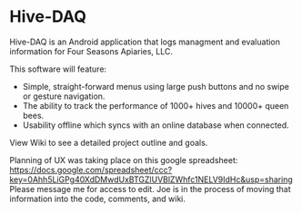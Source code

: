 Hive-DAQ
========

Hive-DAQ is an Android application that logs managment and evaluation information for Four Seasons Apiaries, LLC.

This software will feature:
- Simple, straight-forward menus using large push buttons and no swipe or gesture navigation.
- The ability to track the performance of 1000+ hives and 10000+ queen bees.
- Usability offline which syncs with an online database when connected.

View Wiki to see a detailed project outline and goals.

Planning of UX was taking place on this google spreadsheet:
https://docs.google.com/spreadsheet/ccc?key=0Ahh5LiGPg40XdDMwdUxBTGZlUVBlZWhfc1NELV9IdHc&usp=sharing
Please message me for access to edit.
Joe is in the process of moving that information into the code, comments, and wiki.
